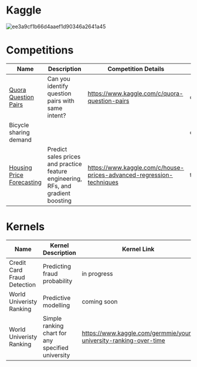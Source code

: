 
# Kaggle

![ee3a9cf1b66d4aaef1d90346a2641a45](https://cloud.githubusercontent.com/assets/22788747/24947596/ff87ff9a-1f99-11e7-9602-58905768d4a7.jpg)

# Competitions
Name | Description | Competition Details | Category | Ranking 
--- | --- | --- | --- | ---
[Quora Question Pairs](https://github.com/GA-datascience/Kaggle-Quora) | Can you identify question pairs with same intent? | https://www.kaggle.com/c/quora-question-pairs | competition | top 5%
Bicycle sharing demand | | | completition | -
[Housing Price Forecasting](https://github.com/germayneng/Kaggle/tree/master/tutorials/Housing-prices) | Predict sales prices and practice feature engineering, RFs, and gradient boosting| https://www.kaggle.com/c/house-prices-advanced-regression-techniques | tutorial | top 49%

# Kernels 
Name | Kernel Description  | Kernel Link |   
--- | --- | --- 
Credit Card Fraud Detection | Predicting fraud probability | in progress
World Univeristy Ranking | Predictive modelling | coming soon 
World Univeristy Ranking | Simple ranking chart for any specified university | https://www.kaggle.com/germmie/your-university-ranking-over-time
